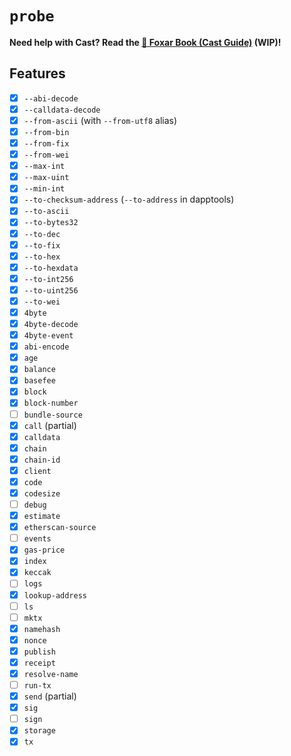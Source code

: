 # `probe`

**Need help with Cast? Read the [📖 Foxar Book (Cast Guide)][foxar-book-probe-guide] (WIP)!**

[foxar-book-probe-guide]: https://book.getfoxar.sh/probe/index.html

## Features

-   [x] `--abi-decode`
-   [x] `--calldata-decode`
-   [x] `--from-ascii` (with `--from-utf8` alias)
-   [x] `--from-bin`
-   [x] `--from-fix`
-   [x] `--from-wei`
-   [x] `--max-int`
-   [x] `--max-uint`
-   [x] `--min-int`
-   [x] `--to-checksum-address` (`--to-address` in dapptools)
-   [x] `--to-ascii`
-   [x] `--to-bytes32`
-   [x] `--to-dec`
-   [x] `--to-fix`
-   [x] `--to-hex`
-   [x] `--to-hexdata`
-   [x] `--to-int256`
-   [x] `--to-uint256`
-   [x] `--to-wei`
-   [x] `4byte`
-   [x] `4byte-decode`
-   [x] `4byte-event`
-   [x] `abi-encode`
-   [x] `age`
-   [x] `balance`
-   [x] `basefee`
-   [x] `block`
-   [x] `block-number`
-   [ ] `bundle-source`
-   [x] `call` (partial)
-   [x] `calldata`
-   [x] `chain`
-   [x] `chain-id`
-   [x] `client`
-   [x] `code`
-   [x] `codesize`
-   [ ] `debug`
-   [x] `estimate`
-   [x] `etherscan-source`
-   [ ] `events`
-   [x] `gas-price`
-   [x] `index`
-   [x] `keccak`
-   [ ] `logs`
-   [x] `lookup-address`
-   [ ] `ls`
-   [ ] `mktx`
-   [x] `namehash`
-   [x] `nonce`
-   [x] `publish`
-   [x] `receipt`
-   [x] `resolve-name`
-   [ ] `run-tx`
-   [x] `send` (partial)
-   [x] `sig`
-   [ ] `sign`
-   [x] `storage`
-   [x] `tx`
